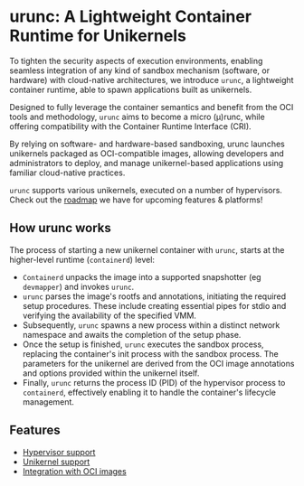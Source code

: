 # urunc: A Lightweight Container Runtime for Unikernels

To tighten the security aspects of execution environments, enabling seamless
integration of any kind of sandbox mechanism (software, or hardware) with
cloud-native architectures, we introduce `urunc`, a lightweight container
runtime, able to spawn applications built as unikernels.

Designed to fully leverage the container semantics and benefit from the OCI
tools and methodology, `urunc` aims to become a micro (μ)runc, while offering
compatibility with the Container Runtime Interface (CRI). 

By relying on software- and hardware-based sandboxing, urunc launches
unikernels packaged as OCI-compatible images, allowing developers and
administrators to deploy, and manage unikernel-based applications using
familiar cloud-native practices.

`urunc` supports various unikernels, executed on a number of hypervisors. Check
out the [roadmap](https://github.com/nubificus/urunc) we have for upcoming
features & platforms!

## How urunc works

The process of starting a new unikernel container with `urunc`, starts at the
higher-level runtime (`containerd`) level:

- `Containerd` unpacks the image into a supported snapshotter (eg `devmapper`)
  and invokes `urunc`.
- `urunc` parses the image's rootfs and annotations, initiating the required
  setup procedures. These include creating essential pipes for stdio and
  verifying the availability of the specified VMM.
- Subsequently, `urunc` spawns a new process within a distinct network
  namespace and awaits the completion of the setup phase.
- Once the setup is finished, `urunc` executes the sandbox process, replacing
  the container's init process with the sandbox process. The parameters for the
  unikernel are derived from the OCI image annotations and options provided within
  the unikernel itself. 
- Finally, `urunc` returns the process ID (PID) of the hypervisor process to
  `containerd`, effectively enabling it to handle the container's lifecycle
  management.

## Features

- [Hypervisor support](hypervisor-support)
- [Unikernel support](unikernel-support)
- [Integration with OCI images](image-building)
